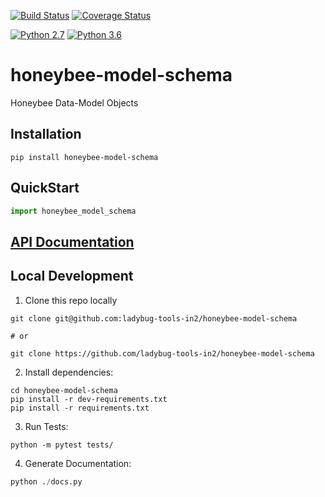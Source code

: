 [![Build Status](https://travis-ci.org/ladybug-tools-in2/honeybee-model-schema.svg?branch=master)](https://travis-ci.org/ladybug-tools-in2/honeybee-model-schema)
[![Coverage Status](https://coveralls.io/repos/github/ladybug-tools-in2/honeybee-model-schema/badge.svg?branch=master)](https://coveralls.io/github/ladybug-tools-in2/honeybee-model-schema)

[![Python 2.7](https://img.shields.io/badge/python-2.7-green.svg)](https://www.python.org/downloads/release/python-270/) [![Python 3.6](https://img.shields.io/badge/python-3.6-blue.svg)](https://www.python.org/downloads/release/python-360/)

# honeybee-model-schema

Honeybee Data-Model Objects

## Installation
```console
pip install honeybee-model-schema
```

## QuickStart
```python
import honeybee_model_schema

```

## [API Documentation](https://ladybug-tools-in2.github.io/honeybee-model-schema/)

## Local Development
1. Clone this repo locally
```console
git clone git@github.com:ladybug-tools-in2/honeybee-model-schema

# or

git clone https://github.com/ladybug-tools-in2/honeybee-model-schema
```
2. Install dependencies:
```console
cd honeybee-model-schema
pip install -r dev-requirements.txt
pip install -r requirements.txt
```

3. Run Tests:
```console
python -m pytest tests/
```

4. Generate Documentation:
```python
python ./docs.py
```

